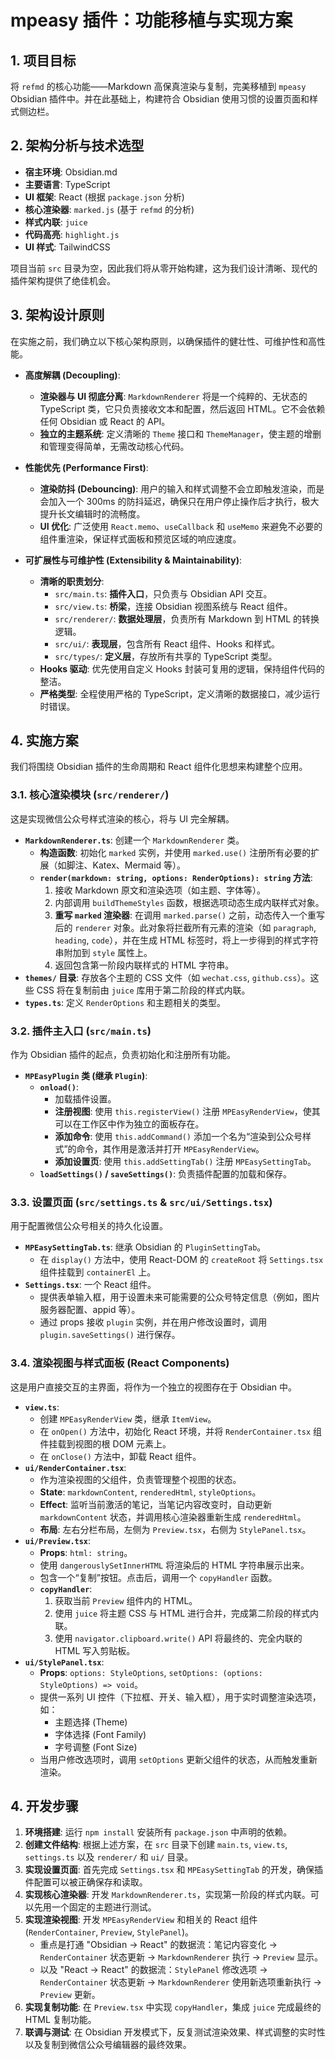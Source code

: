 # mpeasy 插件：功能移植与实现方案

## 1. 项目目标

将 `refmd` 的核心功能——Markdown 高保真渲染与复制，完美移植到 `mpeasy` Obsidian 插件中。并在此基础上，构建符合 Obsidian 使用习惯的设置页面和样式侧边栏。

## 2. 架构分析与技术选型

- **宿主环境**: Obsidian.md
- **主要语言**: TypeScript
- **UI 框架**: React (根据 `package.json` 分析)
- **核心渲染器**: `marked.js` (基于 `refmd` 的分析)
- **样式内联**: `juice`
- **代码高亮**: `highlight.js`
- **UI 样式**: TailwindCSS

项目当前 `src` 目录为空，因此我们将从零开始构建，这为我们设计清晰、现代的插件架构提供了绝佳机会。

## 3. 架构设计原则

在实施之前，我们确立以下核心架构原则，以确保插件的健壮性、可维护性和高性能。

- **高度解耦 (Decoupling)**:
    - **渲染器与 UI 彻底分离**: `MarkdownRenderer` 将是一个纯粹的、无状态的 TypeScript 类，它只负责接收文本和配置，然后返回 HTML。它不会依赖任何 Obsidian 或 React 的 API。
    - **独立的主题系统**: 定义清晰的 `Theme` 接口和 `ThemeManager`，使主题的增删和管理变得简单，无需改动核心代码。

- **性能优先 (Performance First)**:
    - **渲染防抖 (Debouncing)**: 用户的输入和样式调整不会立即触发渲染，而是会加入一个 300ms 的防抖延迟，确保只在用户停止操作后才执行，极大提升长文编辑时的流畅度。
    - **UI 优化**: 广泛使用 `React.memo`、`useCallback` 和 `useMemo` 来避免不必要的组件重渲染，保证样式面板和预览区域的响应速度。

- **可扩展性与可维护性 (Extensibility & Maintainability)**:
    - **清晰的职责划分**:
        - `src/main.ts`: **插件入口**，只负责与 Obsidian API 交互。
        - `src/view.ts`: **桥梁**，连接 Obsidian 视图系统与 React 组件。
        - `src/renderer/`: **数据处理层**，负责所有 Markdown 到 HTML 的转换逻辑。
        - `src/ui/`: **表现层**，包含所有 React 组件、Hooks 和样式。
        - `src/types/`: **定义层**，存放所有共享的 TypeScript 类型。
    - **Hooks 驱动**: 优先使用自定义 Hooks 封装可复用的逻辑，保持组件代码的整洁。
    - **严格类型**: 全程使用严格的 TypeScript，定义清晰的数据接口，减少运行时错误。

## 4. 实施方案

我们将围绕 Obsidian 插件的生命周期和 React 组件化思想来构建整个应用。

### 3.1. 核心渲染模块 (`src/renderer/`)

这是实现微信公众号样式渲染的核心，将与 UI 完全解耦。

- **`MarkdownRenderer.ts`**: 创建一个 `MarkdownRenderer` 类。
    - **构造函数**: 初始化 `marked` 实例，并使用 `marked.use()` 注册所有必要的扩展（如脚注、Katex、Mermaid 等）。
    - **`render(markdown: string, options: RenderOptions): string` 方法**:
        1.  接收 Markdown 原文和渲染选项（如主题、字体等）。
        2.  内部调用 `buildThemeStyles` 函数，根据选项动态生成内联样式对象。
        3.  **重写 `marked` 渲染器**: 在调用 `marked.parse()` 之前，动态传入一个重写后的 `renderer` 对象。此对象将拦截所有元素的渲染（如 `paragraph`, `heading`, `code`），并在生成 HTML 标签时，将上一步得到的样式字符串附加到 `style` 属性上。
        4.  返回包含第一阶段内联样式的 HTML 字符串。
- **`themes/` 目录**: 存放各个主题的 CSS 文件（如 `wechat.css`, `github.css`）。这些 CSS 将在复制前由 `juice` 库用于第二阶段的样式内联。
- **`types.ts`**: 定义 `RenderOptions` 和主题相关的类型。

### 3.2. 插件主入口 (`src/main.ts`)

作为 Obsidian 插件的起点，负责初始化和注册所有功能。

- **`MPEasyPlugin` 类 (继承 `Plugin`)**:
    - **`onload()`**:
        - 加载插件设置。
        - **注册视图**: 使用 `this.registerView()` 注册 `MPEasyRenderView`，使其可以在工作区中作为独立的面板存在。
        - **添加命令**: 使用 `this.addCommand()` 添加一个名为“渲染到公众号样式”的命令，其作用是激活并打开 `MPEasyRenderView`。
        - **添加设置页**: 使用 `this.addSettingTab()` 注册 `MPEasySettingTab`。
    - **`loadSettings()` / `saveSettings()`**: 负责插件配置的加载和保存。

### 3.3. 设置页面 (`src/settings.ts` & `src/ui/Settings.tsx`)

用于配置微信公众号相关的持久化设置。

- **`MPEasySettingTab.ts`**: 继承 Obsidian 的 `PluginSettingTab`。
    - 在 `display()` 方法中，使用 React-DOM 的 `createRoot` 将 `Settings.tsx` 组件挂载到 `containerEl` 上。
- **`Settings.tsx`**: 一个 React 组件。
    - 提供表单输入框，用于设置未来可能需要的公众号特定信息（例如，图片服务器配置、appid 等）。
    - 通过 props 接收 `plugin` 实例，并在用户修改设置时，调用 `plugin.saveSettings()` 进行保存。

### 3.4. 渲染视图与样式面板 (React Components)

这是用户直接交互的主界面，将作为一个独立的视图存在于 Obsidian 中。

- **`view.ts`**:
    - 创建 `MPEasyRenderView` 类，继承 `ItemView`。
    - 在 `onOpen()` 方法中，初始化 React 环境，并将 `RenderContainer.tsx` 组件挂载到视图的根 DOM 元素上。
    - 在 `onClose()` 方法中，卸载 React 组件。
- **`ui/RenderContainer.tsx`**:
    - 作为渲染视图的父组件，负责管理整个视图的状态。
    - **State**: `markdownContent`, `renderedHtml`, `styleOptions`。
    - **Effect**: 监听当前激活的笔记，当笔记内容改变时，自动更新 `markdownContent` 状态，并调用核心渲染器重新生成 `renderedHtml`。
    - **布局**: 左右分栏布局，左侧为 `Preview.tsx`，右侧为 `StylePanel.tsx`。
- **`ui/Preview.tsx`**:
    - **Props**: `html: string`。
    - 使用 `dangerouslySetInnerHTML` 将渲染后的 HTML 字符串展示出来。
    - 包含一个“复制”按钮。点击后，调用一个 `copyHandler` 函数。
    - **`copyHandler`**:
        1.  获取当前 `Preview` 组件内的 HTML。
        2.  使用 `juice` 将主题 CSS 与 HTML 进行合并，完成第二阶段的样式内联。
        3.  使用 `navigator.clipboard.write()` API 将最终的、完全内联的 HTML 写入剪贴板。
- **`ui/StylePanel.tsx`**:
    - **Props**: `options: StyleOptions`, `setOptions: (options: StyleOptions) => void`。
    - 提供一系列 UI 控件（下拉框、开关、输入框），用于实时调整渲染选项，如：
        - 主题选择 (Theme)
        - 字体选择 (Font Family)
        - 字号调整 (Font Size)
    - 当用户修改选项时，调用 `setOptions` 更新父组件的状态，从而触发重新渲染。

## 4. 开发步骤

1.  **环境搭建**: 运行 `npm install` 安装所有 `package.json` 中声明的依赖。
2.  **创建文件结构**: 根据上述方案，在 `src` 目录下创建 `main.ts`, `view.ts`, `settings.ts` 以及 `renderer/` 和 `ui/` 目录。
3.  **实现设置页面**: 首先完成 `Settings.tsx` 和 `MPEasySettingTab` 的开发，确保插件配置可以被正确保存和读取。
4.  **实现核心渲染器**: 开发 `MarkdownRenderer.ts`，实现第一阶段的样式内联。可以先用一个固定的主题进行测试。
5.  **实现渲染视图**: 开发 `MPEasyRenderView` 和相关的 React 组件 (`RenderContainer`, `Preview`, `StylePanel`)。
    - 重点是打通 "Obsidian -> React" 的数据流：笔记内容变化 -> `RenderContainer` 状态更新 -> `MarkdownRenderer` 执行 -> `Preview` 显示。
    - 以及 "React -> React" 的数据流：`StylePanel` 修改选项 -> `RenderContainer` 状态更新 -> `MarkdownRenderer` 使用新选项重新执行 -> `Preview` 更新。
6.  **实现复制功能**: 在 `Preview.tsx` 中实现 `copyHandler`，集成 `juice` 完成最终的 HTML 复制功能。
7.  **联调与测试**: 在 Obsidian 开发模式下，反复测试渲染效果、样式调整的实时性以及复制到微信公众号编辑器的最终效果。
